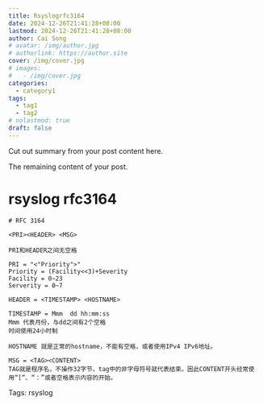 ```yaml
---
title: Rsyslogrfc3164
date: 2024-12-26T21:41:28+08:00
lastmod: 2024-12-26T21:41:28+08:00
author: Cai Song
# avatar: /img/author.jpg
# authorlink: https://author.site
cover: /img/cover.jpg
# images:
#   - /img/cover.jpg
categories:
  - category1
tags:
  - tag1
  - tag2
# nolastmod: true
draft: false
---
```


Cut out summary from your post content here.

<!--more-->

The remaining content of your post.
# rsyslog rfc3164
```plaintext
# RFC 3164

<PRI><HEADER> <MSG>

PRI和HEADER之间无空格

PRI = "<"Priority">"
Priority = (Facility<<3)+Severity
Facility = 0~23
Serverity = 0~7

HEADER = <TIMESTAMP> <HOSTNAME>

TIMESTAMP = Mmm  dd hh:mm:ss 
Mmm 代表月份，与dd之间有2个空格
时间使用24小时制

HOSTNAME 就是正常的hostname，不能有空格，或者使用IPv4 IPv6地址。

MSG = <TAG><CONTENT>
TAG就是程序名，不操作32字节，tag中的非字母符号就代表结束。因此CONTENT开头经常使用“[“、“：”或者空格表示内容的开始。
```

Tags:
  rsyslog